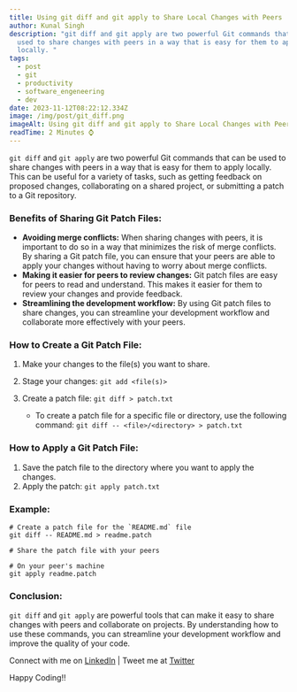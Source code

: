 ```yaml
---
title: Using git diff and git apply to Share Local Changes with Peers
author: Kunal Singh
description: "git diff and git apply are two powerful Git commands that can be
  used to share changes with peers in a way that is easy for them to apply
  locally. "
tags:
  - post
  - git
  - productivity
  - software_engeneering
  - dev
date: 2023-11-12T08:22:12.334Z
image: /img/post/git_diff.png
imageAlt: Using git diff and git apply to Share Local Changes with Peers
readTime: 2 Minutes ⌚
---
```

`git diff` and `git apply` are two powerful Git commands that can be used to share changes with peers in a way that is easy for them to apply locally. This can be useful for a variety of tasks, such as getting feedback on proposed changes, collaborating on a shared project, or submitting a patch to a Git repository.

### **Benefits of Sharing Git Patch Files:**

* **Avoiding merge conflicts:**  When sharing changes with peers, it is important to do so in a way that minimizes the risk of merge conflicts. By sharing a Git patch file, you can ensure that your peers are able to apply your changes without having to worry about merge conflicts.
* **Making it easier for peers to review changes:**  Git patch files are easy for peers to read and understand. This makes it easier for them to review your changes and provide feedback.
* **Streamlining the development workflow:**  By using Git patch files to share changes, you can streamline your development workflow and collaborate more effectively with your peers.

### **How to Create a Git Patch File:**

1. Make your changes to the file(s) you want to share.
2. Stage your changes:  `git add <file(s)>`
3. Create a patch file:  `git diff > patch.txt`

   * To create a patch file for a specific file or directory, use the following command:  `git diff -- <file>/<directory> > patch.txt`

### **How to Apply a Git Patch File:**

1. Save the patch file to the directory where you want to apply the changes.
2. Apply the patch:  `git apply patch.txt`

### **Example:**

```shell
# Create a patch file for the `README.md` file
git diff -- README.md > readme.patch

# Share the patch file with your peers

# On your peer's machine
git apply readme.patch
```

### **Conclusion:**

`git diff` and `git apply` are powerful tools that can make it easy to share changes with peers and collaborate on projects. By understanding how to use these commands, you can streamline your development workflow and improve the quality of your code.

Connect with me on [LinkedIn](//linkedin.com/in/singhkunal2050) | Tweet me at [Twitter](//twitter.com/singhkunal2050) 

Happy Coding!!